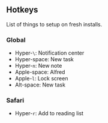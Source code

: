 ## Hotkeys

List of things to setup on fresh installs.

### Global

- Hyper-`\`: Notification center
- Hyper-space: New task
- Hyper-`n`: New note
- Apple-space: Alfred
- Apple-`l`: Lock screen
- Alt-space: New task

### Safari

- Hyper-`r`: Add to reading list 
